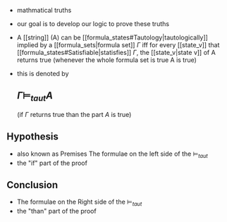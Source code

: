 - mathmatical truths
- our goal is to develop our logic to prove these truths

- A [[string]] (A) can be [[formula_states#Tautology|tautologically]] implied by a [[formula_sets|formula set]] $\Gamma$ iff for every [[state_v]] that [[formula_states#Satisfiable|statisfies]] $\Gamma$, the [[state_v|state v]] of A returns true (whenever the whole formula set is true A is true)
- this is denoted by 
  ## $\Gamma$$\vDash _{taut} A$ 
  (if $\Gamma$ returns true  than the part $A$ is true) 

## Hypothesis
- also known as Premises The formulae on the left side of the $\vDash _{taut}$
- the "if" part of the proof
## Conclusion
- The formulae on the Right side of the $\vDash _{taut}$
- the "than" part of the proof



